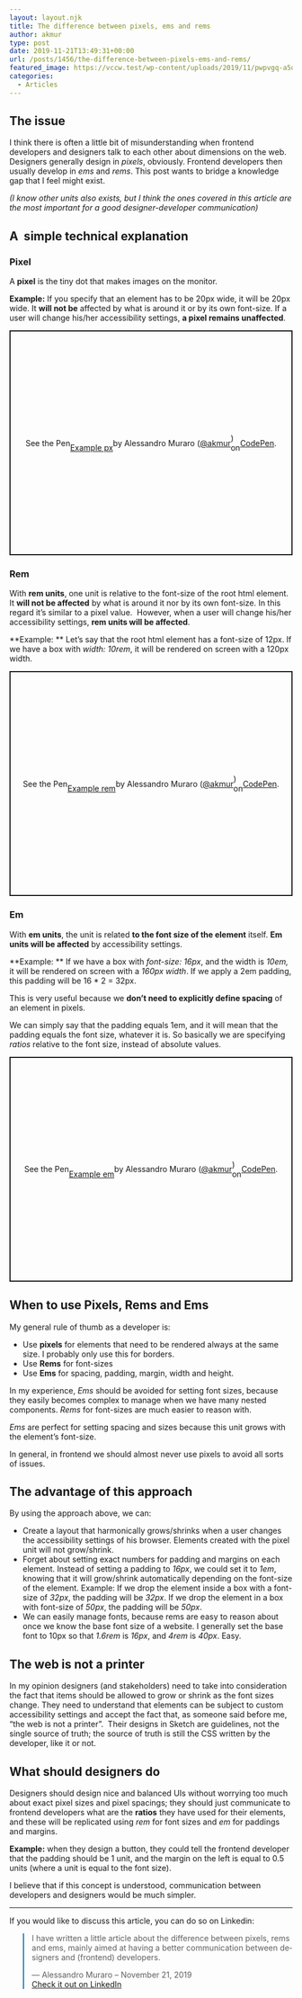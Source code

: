 ```yaml
---
layout: layout.njk
title: The difference between pixels, ems and rems
author: akmur
type: post
date: 2019-11-21T13:49:31+00:00
url: /posts/1456/the-difference-between-pixels-ems-and-rems/
featured_image: https://vccw.test/wp-content/uploads/2019/11/pwpvgq-a5qi-e1574344273421.jpg
categories:
  - Articles
---
```


## The issue

I think there is often a little bit of misunderstanding when frontend developers and designers talk to each other about dimensions on the web.
Designers generally design in _pixels_, obviously. Frontend developers then usually develop in _ems_ and _rems_.
This post wants to bridge a knowledge gap that I feel might exist.

_(I know other units also exists, but I think the ones covered in this article are the most important for a good designer-developer communication)_

## A  simple technical explanation

### Pixel

A **pixel** is the tiny dot that makes images on the monitor.

**Example:**
If you specify that an element has to be 20px wide, it will be 20px wide.
It **will not be** affected by what is around it or by its own font-size. If a user will change his/her accessibility settings, **a pixel remains unaffected**.

<p class="codepen" style="height: 400px; box-sizing: border-box; display: flex; align-items: center; justify-content: center; border: 2px solid; margin: 1em 0; padding: 1em;" data-height="265" data-theme-id="default" data-default-tab="css,result" data-user="akmur" data-slug-hash="BaabGQJ" data-pen-title="Example px">
  See the Pen <a href="https://codepen.io/akmur/pen/BaabGQJ"><br /> Example px</a> by Alessandro Muraro (<a href="https://codepen.io/akmur">@akmur</a>)<br /> on <a href="https://codepen.io">CodePen</a>.
</p>

### Rem

With **rem units**, one unit is relative to the font-size of the root html element.
It **will not be affected** by what is around it nor by its own font-size. In this regard it&#8217;s similar to a pixel value.  However, when a user will change his/her accessibility settings, **rem units will be affected**.

**Example:
** Let&#8217;s say that the root html element has a font-size of 12px.
If we have a box with _width: 10rem_, it will be rendered on screen with a 120px width.

<p class="codepen" style="height: 400px; box-sizing: border-box; display: flex; align-items: center; justify-content: center; border: 2px solid; margin: 1em 0; padding: 1em;" data-height="265" data-theme-id="default" data-default-tab="css,result" data-user="akmur" data-slug-hash="jOOJQVv" data-pen-title="Example rem">
  See the Pen <a href="https://codepen.io/akmur/pen/jOOJQVv"><br /> Example rem</a> by Alessandro Muraro (<a href="https://codepen.io/akmur">@akmur</a>)<br /> on <a href="https://codepen.io">CodePen</a>.
</p>

### Em

With **em units**, the unit is related **to the font size of the element** itself.
**Em units will be affected** by accessibility settings.

**Example:
** If we have a box with _font-size: 16px_, and the width is _10em,_ it will be rendered on screen with a _160px width_. If we apply a 2em padding, this padding will be 16 \* 2 = 32px.

This is very useful because we **don&#8217;t need to explicitly define spacing** of an element in pixels.

We can simply say that the padding equals 1em, and it will mean that the padding equals the font size, whatever it is. So basically we are specifying _ratios_ relative to the font size, instead of absolute values.

<p class="codepen" style="height: 400px; box-sizing: border-box; display: flex; align-items: center; justify-content: center; border: 2px solid; margin: 1em 0; padding: 1em;" data-height="265" data-theme-id="default" data-default-tab="css,result" data-user="akmur" data-slug-hash="oNNVQZL" data-pen-title="Example em">
  See the Pen <a href="https://codepen.io/akmur/pen/oNNVQZL"><br /> Example em</a> by Alessandro Muraro (<a href="https://codepen.io/akmur">@akmur</a>)<br /> on <a href="https://codepen.io">CodePen</a>.
</p>

## When to use Pixels, Rems and Ems

My general rule of thumb as a developer is:

- Use **pixels** for elements that need to be rendered always at the same size. I probably only use this for borders.
- Use **Rems** for font-sizes
- Use **Ems** for spacing, padding, margin, width and height.

In my experience, _Ems_ should be avoided for setting font sizes, because they easily becomes complex to manage when we have many nested components. _Rems_ for font-sizes are much easier to reason with.

_Ems_ are perfect for setting spacing and sizes because this unit grows with the element&#8217;s font-size.

In general, in frontend we should almost never use pixels to avoid all sorts of issues.

## The advantage of this approach

By using the approach above, we can:

- Create a layout that harmonically grows/shrinks when a user changes the accessibility settings of his browser.
  Elements created with the pixel unit will not grow/shrink.
- Forget about setting exact numbers for padding and margins on each element. Instead of setting a padding to _16px_, we could set it to _1em_, knowing that it will grow/shrink automatically depending on the font-size of the element.
  Example: If we drop the element inside a box with a font-size of _32px_, the padding will be _32px_. If we drop the element in a box with font-size of _50px_, the padding will be _50px_.
- We can easily manage fonts, because rems are easy to reason about once we know the base font size of a website. I generally set the base font to 10px so that _1.6rem_ is _16px_, and _4rem_ is _40px_. Easy.

## The web is not a printer

In my opinion designers (and stakeholders) need to take into consideration the fact that items should be allowed to grow or shrink as the font sizes change. They need to understand that elements can be subject to custom accessibility settings and accept the fact that, as someone said before me, &#8220;the web is not a printer&#8221;.  Their designs in Sketch are guidelines, not the single source of truth; the source of truth is still the CSS written by the developer, like it or not.

## What should designers do

Designers should design nice and balanced UIs without worrying too much about exact pixel sizes and pixel spacings; they should just communicate to frontend developers what are the **ratios** they have used for their elements, and these will be replicated using _rem_ for font sizes and _em_ for paddings and margins.

**Example:** when they design a button, they could tell the frontend developer that the padding should be 1 unit, and the margin on the left is equal to 0.5 units (where a unit is equal to the font size).

I believe that if this concept is understood, communication between developers and designers would be much simpler.

---

If you would like to discuss this article, you can do so on Linkedin:

<blockquote class="blockquote__linkedin data-lang=" style="border-color: #1D77B5;">
  <p dir="ltr" lang="en">
    I have written a little article about the difference between pixels, rems and ems, mainly aimed at having a better communication between designers and (frontend) developers.
  </p>

  <p>
    — Alessandro Muraro &#8211; November 21, 2019 <br /> <a href="https://www.linkedin.com/feed/update/urn:li:activity:6603323476801572864/">Check it out on LinkedIn</a>
  </p>
</blockquote>
